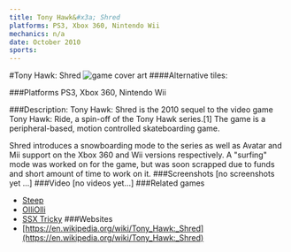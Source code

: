 ```yaml
---
title: Tony Hawk&#x3a; Shred
platforms: PS3, Xbox 360, Nintendo Wii
mechanics: n/a
date: October 2010
sports: 
---
```

#Tony Hawk: Shred
![game cover art](//images.igdb.com/igdb/image/upload/t_cover_big/x3pza2gkhufjqaawkkck.jpg "Logo Title Text 1")
####Alternative tiles:

###Platforms
PS3, Xbox 360, Nintendo Wii

###Description:
Tony Hawk: Shred is the 2010 sequel to the video game Tony Hawk: Ride, a spin-off of the Tony Hawk series.[1] The game is a peripheral-based, motion controlled skateboarding game. 
 
Shred introduces a snowboarding mode to the series as well as Avatar and Mii support on the Xbox 360 and Wii versions respectively. A "surfing" mode was worked on for the game, but was soon scrapped due to funds and short amount of time to work on it.
###Screenshots
[no screenshots yet ...]
###Video
[no videos yet...]
###Related games
* [Steep](/games/steep-19554/)
* [OlliOlli](/games/olliolli-7768/)
* [SSX Tricky](/games/ssx-tricky-4176/)
###Websites
* [https://en.wikipedia.org/wiki/Tony_Hawk:_Shred](https://en.wikipedia.org/wiki/Tony_Hawk:_Shred)
